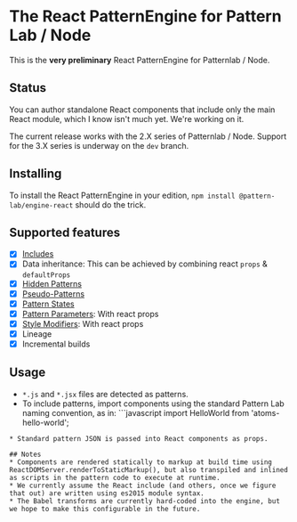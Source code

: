 # The React PatternEngine for Pattern Lab / Node

This is the **very preliminary** React PatternEngine for Patternlab / Node.

## Status

You can author standalone React components that include only the main React module, which I know isn't much yet. We're working on it.

The current release works with the 2.X series of Patternlab / Node. Support for the 3.X series is underway on the `dev` branch.

## Installing

To install the React PatternEngine in your edition, `npm install @pattern-lab/engine-react` should do the trick.

## Supported features

* [x] [Includes](https://patternlab.io/docs/including-patterns/)
* [x] Data inheritance: This can be achieved by combining react `props` & `defaultProps`
* [x] [Hidden Patterns](https://patternlab.io/docs/hiding-patterns-in-the-navigation/)
* [x] [Pseudo-Patterns](https://patternlab.io/docs/using-pseudo-patterns/)
* [x] [Pattern States](https://patternlab.io/docs/using-pattern-states/)
* [x] [Pattern Parameters](https://patternlab.io/docs/using-pattern-parameters/): With react props
* [x] [Style Modifiers](https://github.com/pattern-lab/patternlab-node/issues/1177): With react props
* [x] Lineage
* [x] Incremental builds

## Usage

* `*.js` and `*.jsx` files are detected as patterns.
* To include patterns, import components using the standard Pattern Lab naming convention, as in: ```javascript
  import HelloWorld from 'atoms-hello-world';

```
* Standard pattern JSON is passed into React components as props.

## Notes
* Components are rendered statically to markup at build time using ReactDOMServer.renderToStaticMarkup(), but also transpiled and inlined as scripts in the pattern code to execute at runtime.
* We currently assume the React include (and others, once we figure that out) are written using es2015 module syntax.
* The Babel transforms are currently hard-coded into the engine, but we hope to make this configurable in the future.
```
